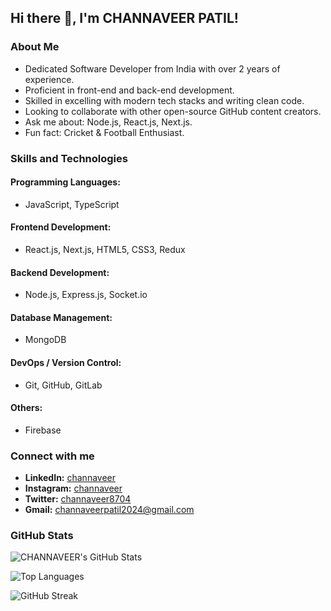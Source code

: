 ## Hi there 👋, I'm CHANNAVEER PATIL!

<!--
**channaveerp/channaveerP** is a ✨ _special_ ✨ repository because its `README.md` (this file) appears on your GitHub profile.
-->

### About Me
- Dedicated Software Developer from India with over 2 years of experience.
- Proficient in front-end and back-end development.
- Skilled in excelling with modern tech stacks and writing clean code.
- Looking to collaborate with other open-source GitHub content creators.
- Ask me about: Node.js, React.js, Next.js.
- Fun fact: Cricket & Football Enthusiast.

### Skills and Technologies
#### Programming Languages:
- JavaScript, TypeScript

#### Frontend Development:
- React.js, Next.js, HTML5, CSS3, Redux

#### Backend Development:
- Node.js, Express.js, Socket.io


#### Database Management:
- MongoDB

#### DevOps / Version Control:
- Git, GitHub, GitLab

#### Others:
- Firebase
  
### Connect with me
- **LinkedIn:** [channaveer](https://www.linkedin.com/in/channaveer-patil-704bb017a/)
- **Instagram:** [channaveer](https://www.instagram.com/channaveerpatil999/)
- **Twitter:** [channaveer8704](https://x.com/channaveer8704)
- **Gmail:** channaveerpatil2024@gmail.com

### GitHub Stats
![CHANNAVEER's GitHub Stats](https://github-readme-stats.vercel.app/api?username=channaveerP&show_icons=true&theme=radical)

![Top Languages](https://github-readme-stats.vercel.app/api/top-langs/?username=channaveerP&layout=compact&theme=radical)

![GitHub Streak](https://github-readme-streak-stats.herokuapp.com/?user=channaveerP&theme=radical)

